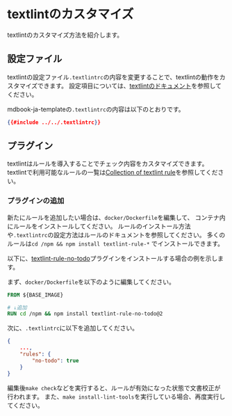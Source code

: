 # textlintのカスタマイズ

textlintのカスタマイズ方法を紹介します。

## 設定ファイル

textlintの設定ファイル`.textlintrc`の内容を変更することで、textlintの動作をカスタマイズできます。
設定項目については、[textlintのドキュメント]を参照してください。

mdbook-ja-templateの`.textlintrc`の内容は以下のとおりです。

```json
{{#include ../../.textlintrc}}
```

## プラグイン

textlintはルールを導入することでチェック内容をカスタマイズできます。
textlintで利用可能なルールの一覧は[Collection of textlint rule]を参照してください。

### プラグインの追加

新たにルールを追加したい場合は、`docker/Dockerfile`を編集して、
コンテナ内にルールをインストールしてください。
ルールのインストール方法や`.textlintrc`の設定方法はルールのドキュメントを参照してください。
多くのルールは`cd /npm && npm install textlint-rule-*` でインストールできます。

以下に、[textlint-rule-no-todo]プラグインをインストールする場合の例を示します。

まず、`docker/Dockerfile`を以下のように編集してください。

```Dockerfile
FROM ${BASE_IMAGE}

# ↓追加
RUN cd /npm && npm install textlint-rule-no-todo@2
```

次に、`.textlintrc`に以下を追加してください。

```json
{
    ...,
    "rules": {
        "no-todo": true
    }
}
```

編集後`make check`などを実行すると、ルールが有効になった状態で文書校正が行われます。
また、`make install-lint-tools`を実行している場合、再度実行してください。

[textlintのドキュメント]: https://textlint.github.io/docs/configuring.html
[Collection of textlint rule]: https://github.com/textlint/textlint/wiki/Collection-of-textlint-rule#processor-plugin-list
[textlint-rule-no-todo]: https://github.com/textlint-rule/textlint-rule-no-todo

